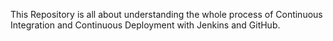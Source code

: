 This Repository is all about understanding the whole process of Continuous Integration and Continuous Deployment with Jenkins and GitHub. 
